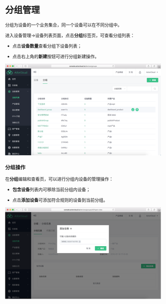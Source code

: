 # 分组管理

分组为设备的一个业务集合，同一个设备可以在不同分组中。

进入设备管理->设备列表页面，点击**分组**标签页，可查看分组列表：

- 点击**设备数量**查看分组下设备列表；

- 点击右上角的**新建**按钮可进行分组新建操作。

![](/assets/group_list.png)


### 分组操作

在**分组**编辑和查看页，可以进行分组内设备的管理操作：

- **包含设备**列表内可移除当前分组内设备；

- 点击**添加设备**可添加符合规则的设备到当前分组。

![](/assets/group_add_device.png)
